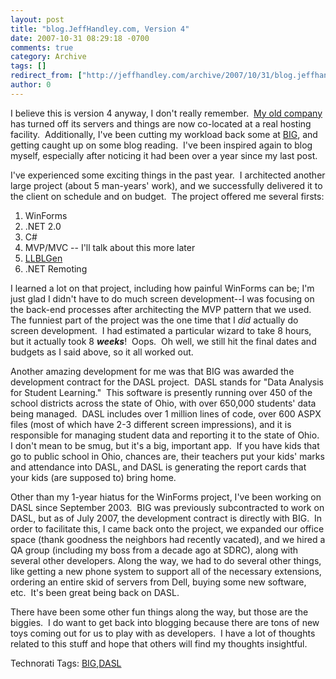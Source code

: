 ```yaml
---
layout: post
title: "blog.JeffHandley.com, Version 4"
date: 2007-10-31 08:29:18 -0700
comments: true
category: Archive
tags: []
redirect_from: ["http://jeffhandley.com/archive/2007/10/31/blog.jeffhandley.com-version-4"]
author: 0
---
```

<!-- more -->
<p>I believe this is version 4 anyway, I don't really remember.  <a href="http://WeDoWebStuff.com" target="_blank">My old company</a> has turned off its servers and things are now co-located at a real hosting facility.  Additionally, I've been cutting my workload back some at <a href="http://www.bigsolutions.com" target="_blank">BIG</a>, and getting caught up on some blog reading.  I've been inspired again to blog myself, especially after noticing it had been over a year since my last post.</p>  <p>I've experienced some exciting things in the past year.  I architected another large project (about 5 man-years' work), and we successfully delivered it to the client on schedule and on budget.  The project offered me several firsts:</p>  <ol>   <li>WinForms </li>    <li>.NET 2.0 </li>    <li>C# </li>    <li>MVP/MVC -- I'll talk about this more later </li>    <li><a href="http://www.llblgen.com" target="_blank">LLBLGen</a> </li>    <li>.NET Remoting </li> </ol>  <p>I learned a lot on that project, including how painful WinForms can be; I'm just glad I didn't have to do much screen development--I was focusing on the back-end processes after architecting the MVP pattern that we used.  The funniest part of the project was the one time that I <em>did</em> actually do screen development.  I had estimated a particular wizard to take 8 hours, but it actually took 8 <strong><em>weeks</em></strong>!  Oops.  Oh well, we still hit the final dates and budgets as I said above, so it all worked out.</p>  <p>Another amazing development for me was that BIG was awarded the development contract for the DASL project.  DASL stands for "Data Analysis for Student Learning."  This software is presently running over 450 of the school districts across the state of Ohio, with over 650,000 students' data being managed.  DASL includes over 1 million lines of code, over 600 ASPX files (most of which have 2-3 different screen impressions), and it is responsible for managing student data and reporting it to the state of Ohio.  I don't mean to be smug, but it's a big, important app.  If you have kids that go to public school in Ohio, chances are, their teachers put your kids' marks and attendance into DASL, and DASL is generating the report cards that your kids (are supposed to) bring home.</p>  <p>Other than my 1-year hiatus for the WinForms project, I've been working on DASL since September 2003.  BIG was previously subcontracted to work on DASL, but as of July 2007, the development contract is directly with BIG.  In order to facilitate this, I came back onto the project, we expanded our office space (thank goodness the neighbors had recently vacated), and we hired a QA group (including my boss from a decade ago at SDRC), along with several other developers. Along the way, we had to do several other things, like getting a new phone system to support all of the necessary extensions, ordering an entire skid of servers from Dell, buying some new software, etc.  It's been great being back on DASL.</p>  <p>There have been some other fun things along the way, but those are the biggies.  I do want to get back into blogging because there are tons of new toys coming out for us to play with as developers.  I have a lot of thoughts related to this stuff and hope that others will find my thoughts insightful.</p>  <div style="padding-bottom: 0px; margin: 0px; padding-left: 0px; padding-right: 0px; display: inline; float: none; padding-top: 0px" id="scid:0767317B-992E-4b12-91E0-4F059A8CECA8:5d658af1-aa07-4283-bee3-522540e5d39c" class="wlWriterEditableSmartContent">Technorati Tags: <a href="http://technorati.com/tags/BIG" rel="tag">BIG</a>,<a href="http://technorati.com/tags/DASL" rel="tag">DASL</a></div>

